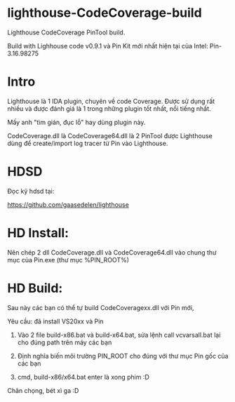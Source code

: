 # lighthouse-CodeCoverage-build

Lighthouse CodeCoverage PinTool build.

Build with Lighhouse code v0.9.1 và Pin Kit mới nhất hiện tại của Intel: Pin-3.16.98275

# Intro
Lighthouse là 1 IDA plugin, chuyên về code Coverage. Được sử dụng rất nhiều và được đánh giá là 1 trong những plugin tốt nhất, nổi tiếng nhất.

Mấy anh "tìm gián, đục lỗ" hay dùng plugin này.

CodeCoverage.dll là CodeCoverage64.dll là 2 PinTool được Lighthouse dùng để create/import log tracer từ Pin vào Lighthouse.

# HDSD

Đọc kỹ hdsd tại: 

https://github.com/gaasedelen/lighthouse

# HD Install:

Nên chép 2 dll CodeCoverage.dll và CodeCoverage64.dll vào chung thư mục của Pin.exe (thư mục %PIN_ROOT%)

# HD Build:

Sau này các bạn có thể tự build CodeCoveragexx.dll với Pin mới, 

Yêu cầu: đã install VS20xx và Pin

1. Vào 2 file build-x86.bat và build-x64.bat, sửa lệnh call vcvarsall.bat lại cho đúng path trên máy các bạn

2. Định nghĩa biến môi trường PIN_ROOT cho đúng với thư mục Pin gốc của các bạn

3. cmd, build-x86/x64.bat enter là xong phim :D

Chân chọng, bét xì ga :D

